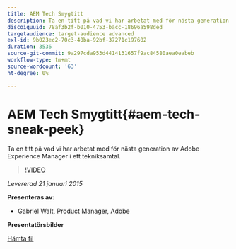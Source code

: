 ```yaml
---
title: AEM Tech Smygtitt
description: Ta en titt på vad vi har arbetat med för nästa generation av Adobe Experience Manager i ett tekniksamtal.
discoiquuid: 78af3b2f-b010-4753-bacc-18696a598ded
targetaudience: target-audience advanced
exl-id: 9b023ec2-70c3-40ba-92bf-37271c197602
duration: 3536
source-git-commit: 9a297cda953d4414131657f9ac84580aea0eabeb
workflow-type: tm+mt
source-wordcount: '63'
ht-degree: 0%

---
```


# AEM Tech Smygtitt{#aem-tech-sneak-peek}

Ta en titt på vad vi har arbetat med för nästa generation av Adobe Experience Manager i ett tekniksamtal.

>[!VIDEO](https://video.tv.adobe.com/v/19384/?quality=9)

*Levererad 21 januari 2015*

**Presenteras av:**

* Gabriel Walt, Product Manager, Adobe

**Presentatörsbilder**

[Hämta fil](assets/aem-technical-sneak-peek.pdf)
<!--
[Get back to the Overview](https://helpx.adobe.com/experience-manager/kt/eseminars/gems/aem-index.html)
-->
